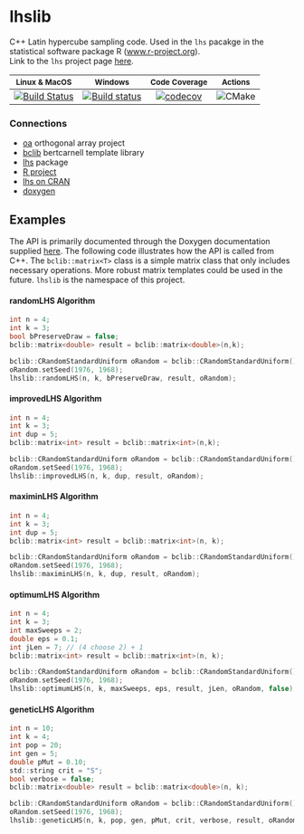 lhslib
======

C++ Latin hypercube sampling code.  Used in the `lhs` pacakge in the statistical software package R (www.r-project.org).  
Link to the `lhs` project page [here](https://bertcarnell.github.io/lhslib/html/index.html).

|<sub>Linux & MacOS</sub>|<sub>Windows</sub>|<sub>Code Coverage</sub>|<sub>Actions</sub>|
|:---:|:---:|:---:|:---:|
|[![Build Status](https://travis-ci.org/bertcarnell/lhslib.svg?branch=master)](https://travis-ci.org/bertcarnell/lhslib)|[![Build status](https://ci.appveyor.com/api/projects/status/7xd7sohoug7c0d42?svg=true)](https://ci.appveyor.com/project/bertcarnell/lhslib)|[![codecov](https://codecov.io/gh/bertcarnell/lhslib/branch/master/graph/badge.svg)](https://codecov.io/gh/bertcarnell/lhslib)|![CMake](https://github.com/bertcarnell/lhslib/workflows/CMake/badge.svg)|

### Connections

- [oa](https://github.com/bertcarnell/oa) orthogonal array project
- [bclib](https://github.com/bertcarnell/bclib) bertcarnell template library
- [lhs](https://bertcarnell.github.io/lhslib) package
- [R project](http://www.r-project.org)
- [lhs on CRAN](https://r-forge.r-project.org/projects/lhs/)
- [doxygen](http://www.stack.nl/~dimitri/doxygen/)

## Examples

The API is primarily documented through the Doxygen documentation supplied [here](http://bertcarnell.github.io/lhslib/).  The following
code illustrates how the API is called from C++.  The `bclib::matrix<T>` class is a simple matrix class that only includes necessary operations.  More
robust matrix templates could be used in the future.  `lhslib` is the namespace of this project.

#### randomLHS Algorithm

```c
int n = 4;
int k = 3;
bool bPreserveDraw = false;
bclib::matrix<double> result = bclib::matrix<double>(n,k);

bclib::CRandomStandardUniform oRandom = bclib::CRandomStandardUniform();
oRandom.setSeed(1976, 1968);
lhslib::randomLHS(n, k, bPreserveDraw, result, oRandom);
```

#### improvedLHS Algorithm

```c
int n = 4;
int k = 3;
int dup = 5;
bclib::matrix<int> result = bclib::matrix<int>(n,k);

bclib::CRandomStandardUniform oRandom = bclib::CRandomStandardUniform();
oRandom.setSeed(1976, 1968);
lhslib::improvedLHS(n, k, dup, result, oRandom);
```

#### maximinLHS Algorithm

```c
int n = 4;
int k = 3;
int dup = 5;
bclib::matrix<int> result = bclib::matrix<int>(n, k);

bclib::CRandomStandardUniform oRandom = bclib::CRandomStandardUniform();
oRandom.setSeed(1976, 1968);
lhslib::maximinLHS(n, k, dup, result, oRandom);
```

#### optimumLHS Algorithm

```c
int n = 4;
int k = 3;
int maxSweeps = 2;
double eps = 0.1;
int jLen = 7; // (4 choose 2) + 1
bclib::matrix<int> result = bclib::matrix<int>(n, k);

bclib::CRandomStandardUniform oRandom = bclib::CRandomStandardUniform();
oRandom.setSeed(1976, 1968);
lhslib::optimumLHS(n, k, maxSweeps, eps, result, jLen, oRandom, false);
```

#### geneticLHS Algorithm

```c
int n = 10;
int k = 4;
int pop = 20;
int gen = 5;
double pMut = 0.10;
std::string crit = "S";
bool verbose = false;
bclib::matrix<double> result = bclib::matrix<double>(n, k);

bclib::CRandomStandardUniform oRandom = bclib::CRandomStandardUniform();
oRandom.setSeed(1976, 1968);
lhslib::geneticLHS(n, k, pop, gen, pMut, crit, verbose, result, oRandom);
```
